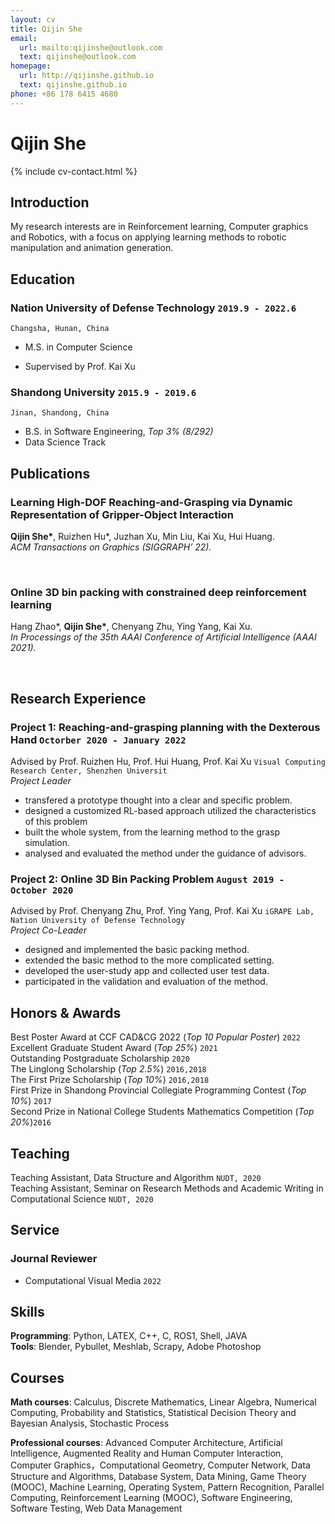 ```yaml
---
layout: cv
title: Qijin She
email:
  url: mailto:qijinshe@outlook.com
  text: qijinshe@outlook.com
homepage:
  url: http://qijinshe.github.io
  text: qijinshe.github.io
phone: +86 178 6415 4680
---
```


# Qijin She

<!--
include contact information from the front matter
Supported arguments:
    - homepage: url, text
    - phone
    - email
-->

{% include cv-contact.html %}
## **Introduction**
My research interests are in Reinforcement learning, Computer graphics and Robotics, with a focus on applying learning methods to robotic manipulation and animation generation.

## **Education**

### Nation University of Defense Technology `2019.9 - 2022.6`

```
Changsha, Hunan, China
```

- M.S. in Computer Science
<!-- - Supervised by Prof. [Kai Xu](https://kevinkaixu.net/) -->
- Supervised by Prof. Kai Xu

### Shandong University `2015.9 - 2019.6`

```
Jinan, Shandong, China
```

- B.S. in Software Engineering, _Top 3% (8/292)_
- Data Science Track
<!-- - Data Science track -->

## **Publications**
<!-- * indicates equal contribution -->
### Learning High-DOF Reaching-and-Grasping via Dynamic Representation of Gripper-Object Interaction <br>
**Qijin She\***, Ruizhen Hu*, Juzhan Xu, Min Liu, Kai Xu, Hui Huang. <br>
_ACM Transactions on Graphics (SIGGRAPH’ 22)._ 
<!-- [[PDF](https://arxiv.org/pdf/2204.13998.pdf)]
[[Project Page](https://kevinkaixu.net/projects/ibsgrasp.html)]
[[Code](https://github.com/qijinshe/IBS-Grasping)]  -->
<br>


### Online 3D bin packing with constrained deep reinforcement learning <br>
Hang Zhao*, **Qijin She\***, Chenyang Zhu, Ying Yang, Kai Xu. <br>
_In Processings of the 35th AAAI Conference of Artificial Intelligence (AAAI 2021)._ 
<!-- [[Paper](https://ojs.aaai.org/index.php/AAAI/article/view/16155/15962)]
[[Code](https://github.com/alexfrom0815/Online-3D-BPP-DRL)] -->
<br>


## **Research Experience**

### **Project 1: Reaching-and-grasping planning with the Dexterous Hand** `Octorber 2020 - January 2022` <br>
Advised by Prof. Ruizhen Hu, Prof. Hui Huang, Prof. Kai Xu  `Visual Computing Research Center, Shenzhen Universit`<br>
_Project Leader_ <br>
* transfered a prototype thought into a clear and specific problem.
* designed a customized RL-based approach utilized the characteristics of this problem
* built the whole system, from the learning method to the grasp simulation.
* analysed and evaluated the method under the guidance of advisors.

### **Project 2: Online 3D Bin Packing Problem** `August 2019 - October 2020`<br>
Advised by Prof. Chenyang Zhu, Prof. Ying Yang, Prof. Kai Xu `iGRAPE Lab, Nation University of Defense Technology` <br>
_Project Co-Leader_ <br>
* designed and implemented the basic packing method.
* extended the basic method to the more complicated setting.
* developed the user-study app and collected user test data.
* participated in the validation and evaluation of the method.

<!-- ## Experience

### **Shenzhen University, Visual Computing Research Center** `2021.3 - 2022.3`

_Research Assistant_, Advised by Prof. [Ruizhen Hu](https://csse.szu.edu.cn/staff/ruizhenhu/) and Prof. [Hui Huang](https://vcc.tech/~huihuang) -->


## **Honors & Awards**

Best Poster Award at CCF CAD&CG 2022 (_Top 10 Popular Poster_) `2022` <br>
Excellent Graduate Student Award (_Top 25%_) `2021` <br>
Outstanding Postgraduate Scholarship `2020` <br>
The Linglong Scholarship (_Top 2.5%_) `2016,2018`  <br>
The First Prize Scholarship (_Top 10%_) `2016,2018`  <br>
First Prize in Shandong Provincial Collegiate Programming Contest (_Top 10%_) `2017`<br>
Second Prize in National College Students Mathematics Competition (_Top 20%_)`2016` <br>


## **Teaching**
Teaching Assistant, Data Structure and Algorithm `NUDT, 2020` <br>
Teaching Assistant, Seminar on Research Methods and Academic Writing in Computational Science `NUDT, 2020` <br>

## **Service**

### **Journal Reviewer**
* Computational Visual Media `2022`

## **Skills**
**Programming**: Python, LATEX, C++, C, ROS1, Shell, JAVA <br>
**Tools**: Blender, Pybullet, Meshlab, Scrapy, Adobe Photoshop <br>

## **Courses**
**Math courses**: Calculus, Discrete Mathematics, Linear Algebra, Numerical Computing, Probability and Statistics, Statistical Decision Theory and Bayesian Analysis, Stochastic Process <br>

**Professional courses**: Advanced Computer Architecture, Artificial Intelligence, Augmented Reality and Human Computer Interaction, Computer Graphics，Computational Geometry, Computer Network, Data Structure and Algorithms, Database System, Data Mining, Game Theory (MOOC), Machine Learning, Operating System, Pattern Recognition, Parallel Computing, Reinforcement Learning (MOOC), Software Engineering, Software Testing, Web Data Management <br>



<!-- ### Footer

Last updated: May 2013 -->
